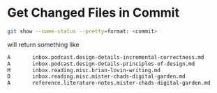 
# Get Changed Files in Commit

```sh
git show --name-status --pretty=format: <commit>
```

will return something like

```sh
A       inbox.podcast.design-details-incremental-correctness.md
A       inbox.podcast.design-details-principles-of-design.md
M       inbox.reading.misc.brian-lovin-writing.md
D       inbox.reading.misc.mister-chads-digital-garden.md
A       reference.literature-notes.mister-chads-digital-garden.md
```
